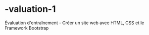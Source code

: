 # -valuation-1
Évaluation d'entraînement - Créer un site web avec HTML, CSS et le Framework Bootstrap
